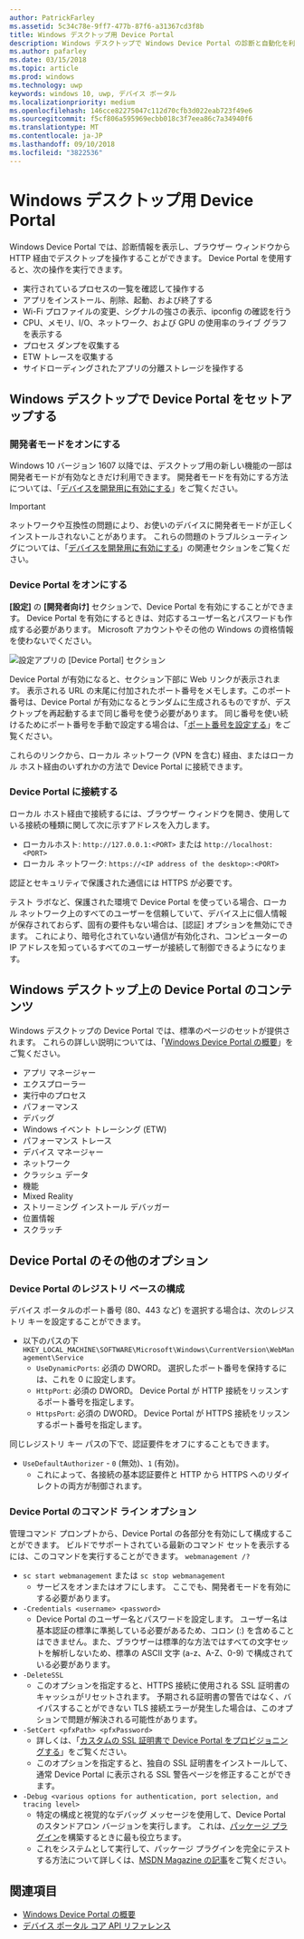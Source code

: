 ```yaml
---
author: PatrickFarley
ms.assetid: 5c34c78e-9ff7-477b-87f6-a31367cd3f8b
title: Windows デスクトップ用 Device Portal
description: Windows デスクトップで Windows Device Portal の診断と自動化を利用する方法について説明します。
ms.author: pafarley
ms.date: 03/15/2018
ms.topic: article
ms.prod: windows
ms.technology: uwp
keywords: windows 10, uwp, デバイス ポータル
ms.localizationpriority: medium
ms.openlocfilehash: 146cce82275047c112d70cfb3d022eab723f49e6
ms.sourcegitcommit: f5cf806a595969ecbb018c3f7eea86c7a34940f6
ms.translationtype: MT
ms.contentlocale: ja-JP
ms.lasthandoff: 09/10/2018
ms.locfileid: "3822536"
---
```

# <a name="device-portal-for-windows-desktop"></a>Windows デスクトップ用 Device Portal



Windows Device Portal では、診断情報を表示し、ブラウザー ウィンドウから HTTP 経由でデスクトップを操作することができます。 Device Portal を使用すると、次の操作を実行できます。
- 実行されているプロセスの一覧を確認して操作する
- アプリをインストール、削除、起動、および終了する
- Wi-Fi プロファイルの変更、シグナルの強さの表示、ipconfig の確認を行う
- CPU、メモリ、I/O、ネットワーク、および GPU の使用率のライブ グラフを表示する
- プロセス ダンプを収集する
- ETW トレースを収集する 
- サイドローディングされたアプリの分離ストレージを操作する

## <a name="set-up-device-portal-on-windows-desktop"></a>Windows デスクトップで Device Portal をセットアップする

### <a name="turn-on-developer-mode"></a>開発者モードをオンにする

Windows 10 バージョン 1607 以降では、デスクトップ用の新しい機能の一部は開発者モードが有効なときだけ利用できます。 開発者モードを有効にする方法については、「[デバイスを開発用に有効にする](../get-started/enable-your-device-for-development.md)」をご覧ください。

> [!IMPORTANT]
> ネットワークや互換性の問題により、お使いのデバイスに開発者モードが正しくインストールされないことがあります。 これらの問題のトラブルシューティングについては、「[デバイスを開発用に有効にする](https://docs.microsoft.com/windows/uwp/get-started/enable-your-device-for-development#failure-to-install-developer-mode-package)」の関連セクションをご覧ください。

### <a name="turn-on-device-portal"></a>Device Portal をオンにする

**[設定]** の **[開発者向け]** セクションで、Device Portal を有効にすることができます。 Device Portal を有効にするときは、対応するユーザー名とパスワードも作成する必要があります。 Microsoft アカウントやその他の Windows の資格情報を使わないでください。 

![設定アプリの [Device Portal] セクション](images/device-portal/device-portal-desk-settings.png) 

Device Portal が有効になると、セクション下部に Web リンクが表示されます。 表示される URL の末尾に付加されたポート番号をメモします。このポート番号は、Device Portal が有効になるとランダムに生成されるものですが、デスクトップを再起動するまで同じ番号を使う必要があります。 同じ番号を使い続けるためにポート番号を手動で設定する場合は、「[ポート番号を設定する](device-portal-desktop.md#setting-port-numbers)」をご覧ください。

これらのリンクから、ローカル ネットワーク (VPN を含む) 経由、またはローカル ホスト経由のいずれかの方法で Device Portal に接続できます。

### <a name="connect-to-device-portal"></a>Device Portal に接続する

ローカル ホスト経由で接続するには、ブラウザー ウィンドウを開き、使用している接続の種類に関して次に示すアドレスを入力します。

* ローカルホスト: `http://127.0.0.1:<PORT>` または `http://localhost:<PORT>`
* ローカル ネットワーク:  `https://<IP address of the desktop>:<PORT>`

認証とセキュリティで保護された通信には HTTPS が必要です。

テスト ラボなど、保護された環境で Device Portal を使っている場合、ローカル ネットワーク上のすべてのユーザーを信頼していて、デバイス上に個人情報が保存されておらず、固有の要件もない場合は、[認証] オプションを無効にできます。 これにより、暗号化されていない通信が有効化され、コンピューターの IP アドレスを知っているすべてのユーザーが接続して制御できるようになります。

## <a name="device-portal-content-on-windows-desktop"></a>Windows デスクトップ上の Device Portal のコンテンツ

Windows デスクトップの Device Portal では、標準のページのセットが提供されます。 これらの詳しい説明については、「[Windows Device Portal の概要](device-portal.md)」をご覧ください。

- アプリ マネージャー
- エクスプローラー
- 実行中のプロセス
- パフォーマンス
- デバッグ
- Windows イベント トレーシング (ETW)
- パフォーマンス トレース
- デバイス マネージャー
- ネットワーク
- クラッシュ データ
- 機能
- Mixed Reality
- ストリーミング インストール デバッガー
- 位置情報
- スクラッチ

## <a name="more-device-portal-options"></a>Device Portal のその他のオプション
### <a name="registry-based-configuration-for-device-portal"></a>Device Portal のレジストリ ベースの構成

デバイス ポータルのポート番号 (80、443 など) を選択する場合は、次のレジストリ キーを設定することができます。

- 以下のパスの下 `HKEY_LOCAL_MACHINE\SOFTWARE\Microsoft\Windows\CurrentVersion\WebManagement\Service`
    - `UseDynamicPorts`: 必須の DWORD。 選択したポート番号を保持するには、これを 0 に設定します。
    - `HttpPort`: 必須の DWORD。 Device Portal が HTTP 接続をリッスンするポート番号を指定します。    
    - `HttpsPort`: 必須の DWORD。 Device Portal が HTTPS 接続をリッスンするポート番号を指定します。
    
同じレジストリ キー パスの下で、認証要件をオフにすることもできます。
- `UseDefaultAuthorizer` - `0` (無効)、`1` (有効)。  
    - これによって、各接続の基本認証要件と HTTP から HTTPS へのリダイレクトの両方が制御されます。  
    
### <a name="command-line-options-for-device-portal"></a>Device Portal のコマンド ライン オプション
管理コマンド プロンプトから、Device Portal の各部分を有効にして構成することができます。 ビルドでサポートされている最新のコマンド セットを表示するには、このコマンドを実行することができます。 `webmanagement /?`

- `sc start webmanagement` または `sc stop webmanagement` 
    - サービスをオンまたはオフにします。 ここでも、開発者モードを有効にする必要があります。 
- `-Credentials <username> <password>` 
    - Device Portal のユーザー名とパスワードを設定します。 ユーザー名は基本認証の標準に準拠している必要があるため、コロン (:) を含めることはできません。また、ブラウザーは標準的な方法ではすべての文字セットを解析しないため、標準の ASCII 文字 (a-z、A-Z、0-9) で構成されている必要があります。  
- `-DeleteSSL` 
    - このオプションを指定すると、HTTPS 接続に使用される SSL 証明書のキャッシュがリセットされます。 予期される証明書の警告ではなく、バイパスすることができない TLS 接続エラーが発生した場合は、このオプションで問題が解決される可能性があります。 
- `-SetCert <pfxPath> <pfxPassword>`
    - 詳しくは、「[カスタムの SSL 証明書で Device Portal をプロビジョニングする](https://docs.microsoft.com/windows/uwp/debug-test-perf/device-portal-ssl)」をご覧ください。  
    - このオプションを指定すると、独自の SSL 証明書をインストールして、通常 Device Portal に表示される SSL 警告ページを修正することができます。 
- `-Debug <various options for authentication, port selection, and tracing level>`
    - 特定の構成と視覚的なデバッグ メッセージを使用して、Device Portal のスタンドアロン バージョンを実行します。 これは、[パッケージ プラグイン](https://docs.microsoft.com/windows/uwp/debug-test-perf/device-portal-plugin)を構築するときに最も役立ちます。 
    - これをシステムとして実行して、パッケージ プラグインを完全にテストする方法について詳しくは、[MSDN Magazine の記事](https://msdn.microsoft.com/en-us/magazine/mt826332.aspx)をご覧ください。

## <a name="see-also"></a>関連項目

* [Windows Device Portal の概要](device-portal.md)
* [デバイス ポータル コア API リファレンス](https://docs.microsoft.com/windows/uwp/debug-test-perf/device-portal-api-core)
